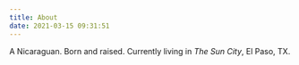 ```yaml
---
title: About
date: 2021-03-15 09:31:51
---
```


A Nicaraguan. Born and raised. Currently living in *The Sun City*, El Paso, TX.
